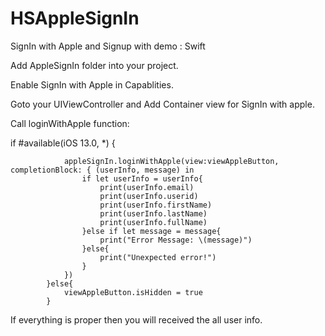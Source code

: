 # HSAppleSignIn
SignIn with Apple and Signup with demo : Swift


Add AppleSignIn folder into your project.



Enable SignIn with Apple in Capablities.



Goto your UIViewController and Add Container view for SignIn with apple.



Call loginWithApple function:


 if #available(iOS 13.0, *) {
                
                appleSignIn.loginWithApple(view:viewAppleButton, completionBlock: { (userInfo, message) in
                    if let userInfo = userInfo{
                        print(userInfo.email)
                        print(userInfo.userid)
                        print(userInfo.firstName)
                        print(userInfo.lastName)
                        print(userInfo.fullName)
                    }else if let message = message{
                        print("Error Message: \(message)")
                    }else{
                        print("Unexpected error!")
                    }
                })
            }else{
                viewAppleButton.isHidden = true
            }
            
            
If everything is proper then you will received the all user info.                      
